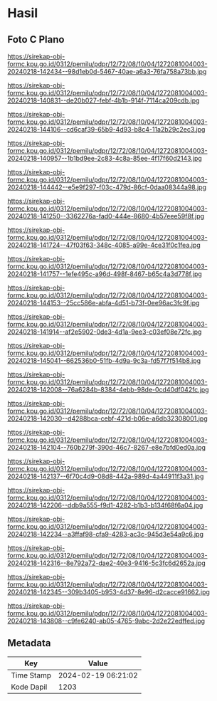 # Hasil

## Foto C Plano

https://sirekap-obj-formc.kpu.go.id/0312/pemilu/pdpr/12/72/08/10/04/1272081004003-20240218-142434--98d1eb0d-5467-40ae-a6a3-76fa758a73bb.jpg

https://sirekap-obj-formc.kpu.go.id/0312/pemilu/pdpr/12/72/08/10/04/1272081004003-20240218-140831--de20b027-febf-4b1b-914f-7114ca209cdb.jpg

https://sirekap-obj-formc.kpu.go.id/0312/pemilu/pdpr/12/72/08/10/04/1272081004003-20240218-144106--cd6caf39-65b9-4d93-b8c4-11a2b29c2ec3.jpg

https://sirekap-obj-formc.kpu.go.id/0312/pemilu/pdpr/12/72/08/10/04/1272081004003-20240218-140957--1b1bd9ee-2c83-4c8a-85ee-4f17f60d2143.jpg

https://sirekap-obj-formc.kpu.go.id/0312/pemilu/pdpr/12/72/08/10/04/1272081004003-20240218-144442--e5e9f297-f03c-479d-86cf-0daa08344a98.jpg

https://sirekap-obj-formc.kpu.go.id/0312/pemilu/pdpr/12/72/08/10/04/1272081004003-20240218-141250--3362276a-fad0-444e-8680-4b57eee59f8f.jpg

https://sirekap-obj-formc.kpu.go.id/0312/pemilu/pdpr/12/72/08/10/04/1272081004003-20240218-141724--47f03f63-348c-4085-a99e-4ce31f0c1fea.jpg

https://sirekap-obj-formc.kpu.go.id/0312/pemilu/pdpr/12/72/08/10/04/1272081004003-20240218-141757--1efe495c-a96d-498f-8467-b65c4a3d778f.jpg

https://sirekap-obj-formc.kpu.go.id/0312/pemilu/pdpr/12/72/08/10/04/1272081004003-20240218-144153--25cc586e-abfa-4d51-b73f-0ee96ac3fc9f.jpg

https://sirekap-obj-formc.kpu.go.id/0312/pemilu/pdpr/12/72/08/10/04/1272081004003-20240218-141914--af2e5902-0de3-4d1a-9ee3-c03ef08e72fc.jpg

https://sirekap-obj-formc.kpu.go.id/0312/pemilu/pdpr/12/72/08/10/04/1272081004003-20240218-145041--662536b0-51fb-4d9a-9c3a-fd57f7f514b8.jpg

https://sirekap-obj-formc.kpu.go.id/0312/pemilu/pdpr/12/72/08/10/04/1272081004003-20240218-142008--76a6284b-8384-4ebb-98de-0cd40df042fc.jpg

https://sirekap-obj-formc.kpu.go.id/0312/pemilu/pdpr/12/72/08/10/04/1272081004003-20240218-142030--d4288bca-cebf-421d-b06e-a6db32308001.jpg

https://sirekap-obj-formc.kpu.go.id/0312/pemilu/pdpr/12/72/08/10/04/1272081004003-20240218-142104--760b279f-390d-46c7-8267-e8e7bfd0ed0a.jpg

https://sirekap-obj-formc.kpu.go.id/0312/pemilu/pdpr/12/72/08/10/04/1272081004003-20240218-142137--6f70c4d9-08d8-442a-989d-4a44911f3a31.jpg

https://sirekap-obj-formc.kpu.go.id/0312/pemilu/pdpr/12/72/08/10/04/1272081004003-20240218-142206--ddb9a555-f9d1-4282-b1b3-b134f68f6a04.jpg

https://sirekap-obj-formc.kpu.go.id/0312/pemilu/pdpr/12/72/08/10/04/1272081004003-20240218-142234--a3ffaf98-cfa9-4283-ac3c-945d3e54a9c6.jpg

https://sirekap-obj-formc.kpu.go.id/0312/pemilu/pdpr/12/72/08/10/04/1272081004003-20240218-142316--8e792a72-dae2-40e3-9416-5c3fc6d2652a.jpg

https://sirekap-obj-formc.kpu.go.id/0312/pemilu/pdpr/12/72/08/10/04/1272081004003-20240218-142345--309b3405-b953-4d37-8e96-d2cacce91662.jpg

https://sirekap-obj-formc.kpu.go.id/0312/pemilu/pdpr/12/72/08/10/04/1272081004003-20240218-143808--c9fe6240-ab05-4765-9abc-2d2e22edffed.jpg


## Metadata

| Key        | Value               |
| ---------- | ------------------- |
| Time Stamp | 2024-02-19 06:21:02 |
| Kode Dapil | 1203                |



